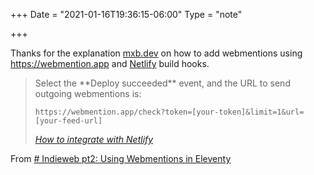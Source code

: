 +++
Date = "2021-01-16T19:36:15-06:00"
Type = "note"

+++

Thanks for the explanation <a href="https://mxb.dev" class="h-card">mxb.dev</a> on how to add webmentions using <https://webmention.app> and [Netlify](https://netlify.com) build hooks.

<blockquote class="h-cite u-quotation-of">
<p>Select the **Deploy succeeded** event, and the URL to send outgoing webmentions is:</p>
<p><code>https://webmention.app/check?token=[your-token]&amp;limit=1&amp;url=[your-feed-url]</code></p>
<p><cite><a class="u-url" href="https://webmention.app/docs#how-to-integrate-with-netlify">How to integrate with Netlify</a></cite></p>
</blockquote>

From <a class="u-in-reply-to" href="https://mxb.dev/blog/using-webmentions-on-static-sites/"># Indieweb pt2: Using Webmentions in Eleventy</a>
